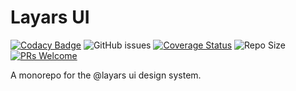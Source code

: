 # Layars UI

[![Codacy Badge](https://app.codacy.com/project/badge/Grade/fc143fde4c814a118c9af34727f80aee)](https://www.codacy.com/gh/layars/layars/dashboard?utm_source=github.com&amp;utm_medium=referral&amp;utm_content=layars/layars&amp;utm_campaign=Badge_Grade)
![GitHub issues](https://img.shields.io/github/issues/layars/layars)
[![Coverage Status](https://coveralls.io/repos/github/layars/layars/badge.svg?branch=main)](https://coveralls.io/github/layars/layars?branch=main)
![Repo Size](https://img.shields.io/github/repo-size/layars/layars)
[![PRs Welcome](https://img.shields.io/badge/PRs-welcome-brightgreen.svg)](http://makeapullrequest.com)

A monorepo for the @layars ui design system.
